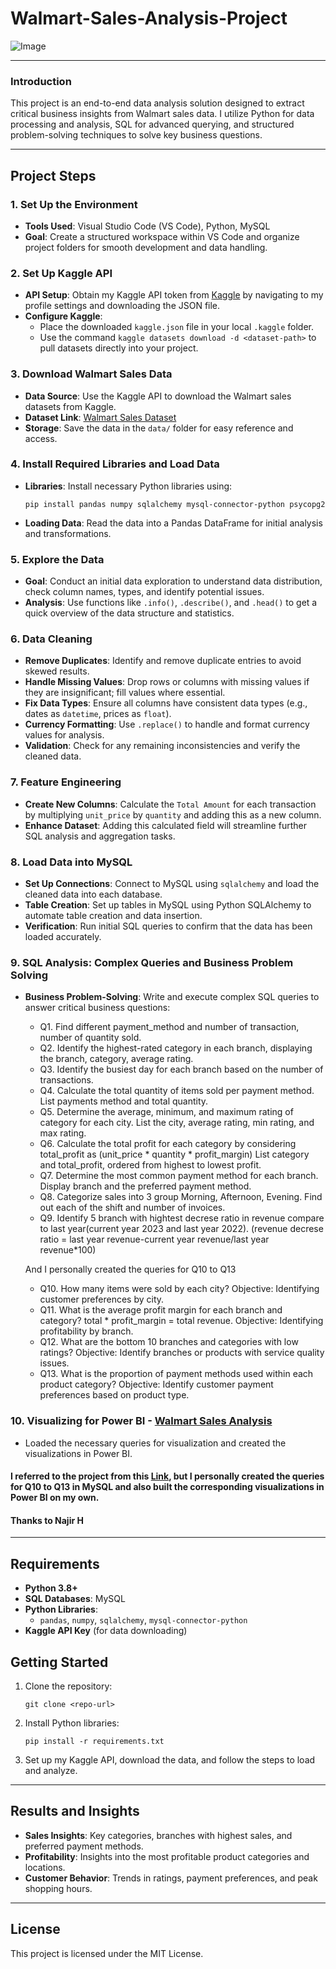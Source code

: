 # Walmart-Sales-Analysis-Project

![Image](https://github.com/user-attachments/assets/5dfc4efe-23da-4b70-ab3e-5b1f66887fdb)

---

### Introduction

This project is an end-to-end data analysis solution designed to extract critical business insights from Walmart sales data. I utilize Python for data processing and analysis, SQL for advanced querying, and structured problem-solving techniques to solve key business questions.

---

## Project Steps

### 1. Set Up the Environment
   - **Tools Used**: Visual Studio Code (VS Code), Python, MySQL
   - **Goal**: Create a structured workspace within VS Code and organize project folders for smooth development and data handling.

### 2. Set Up Kaggle API
   - **API Setup**: Obtain my Kaggle API token from [Kaggle](https://www.kaggle.com/) by navigating to my profile settings and downloading the JSON file.
   - **Configure Kaggle**: 
      - Place the downloaded `kaggle.json` file in your local `.kaggle` folder.
      - Use the command `kaggle datasets download -d <dataset-path>` to pull datasets directly into your project.

### 3. Download Walmart Sales Data
   - **Data Source**: Use the Kaggle API to download the Walmart sales datasets from Kaggle.
   - **Dataset Link**: [Walmart Sales Dataset](https://www.kaggle.com/najir0123/walmart-10k-sales-datasets)
   - **Storage**: Save the data in the `data/` folder for easy reference and access.

### 4. Install Required Libraries and Load Data
   - **Libraries**: Install necessary Python libraries using:
     ```
     pip install pandas numpy sqlalchemy mysql-connector-python psycopg2
     ```
   - **Loading Data**: Read the data into a Pandas DataFrame for initial analysis and transformations.

### 5. Explore the Data
   - **Goal**: Conduct an initial data exploration to understand data distribution, check column names, types, and identify potential issues.
   - **Analysis**: Use functions like `.info()`, `.describe()`, and `.head()` to get a quick overview of the data structure and statistics.

### 6. Data Cleaning
   - **Remove Duplicates**: Identify and remove duplicate entries to avoid skewed results.
   - **Handle Missing Values**: Drop rows or columns with missing values if they are insignificant; fill values where essential.
   - **Fix Data Types**: Ensure all columns have consistent data types (e.g., dates as `datetime`, prices as `float`).
   - **Currency Formatting**: Use `.replace()` to handle and format currency values for analysis.
   - **Validation**: Check for any remaining inconsistencies and verify the cleaned data.

### 7. Feature Engineering
   - **Create New Columns**: Calculate the `Total Amount` for each transaction by multiplying `unit_price` by `quantity` and adding this as a new column.
   - **Enhance Dataset**: Adding this calculated field will streamline further SQL analysis and aggregation tasks.

### 8. Load Data into MySQL
   - **Set Up Connections**: Connect to MySQL using `sqlalchemy` and load the cleaned data into each database.
   - **Table Creation**: Set up tables in MySQL using Python SQLAlchemy to automate table creation and data insertion.
   - **Verification**: Run initial SQL queries to confirm that the data has been loaded accurately.

### 9. SQL Analysis: Complex Queries and Business Problem Solving
   - **Business Problem-Solving**: Write and execute complex SQL queries to answer critical business questions:
     - Q1. Find different payment_method and number of transaction, number of quantity sold.
     - Q2. Identify the highest-rated category in each branch, displaying the branch, category, average rating.
     - Q3. Identify the busiest day for each branch based on the number of transactions.
     - Q4. Calculate the total quantity of items sold per payment method. List payments method and total quantity.
     - Q5. Determine the average, minimum, and maximum rating of category for each city. List the city, average rating, min rating, and max rating.
     - Q6. Calculate the total profit for each category by considering total_profit as (unit_price * quantity * profit_margin) List category and total_profit, ordered from highest to lowest profit.
     - Q7. Determine the most common payment method for each branch. Display branch and the preferred payment method. 
     - Q8. Categorize sales into 3 group Morning, Afternoon, Evening. Find out each of the shift and number of invoices.
     - Q9. Identify 5 branch with hightest decrese ratio in revenue compare to last year(current year 2023 and last year 2022). (revenue decrese ratio = last year revenue-current year revenue/last year revenue*100)


     And I personally created the queries for Q10 to Q13
     - Q10. How many items were sold by each city? Objective: Identifying customer preferences by city.
     - Q11. What is the average profit margin for each branch and category? total * profit_margin = total revenue. Objective: Identifying profitability by branch.
     - Q12. What are the bottom 10 branches and categories with low ratings? Objective: Identify branches or products with service quality issues.
     - Q13. What is the proportion of payment methods used within each product category? Objective: Identify customer payment preferences based on product type.

  ### 10. Visualizing for Power BI - [Walmart Sales Analysis](https://github.com/osm4307/walmart-sales-analysis-project/blob/main/walmart_sales_analysis.png)
   - Loaded the necessary queries for visualization and created the visualizations in Power BI.


#### I referred to the project from this [Link](https://github.com/najirh/Walmart_SQL_Python/blob/main/README.md), but I personally created the queries for Q10 to Q13 in MySQL and also built the corresponding visualizations in Power BI on my own.
#### Thanks to Najir H
---

## Requirements

- **Python 3.8+**
- **SQL Databases**: MySQL
- **Python Libraries**:
  - `pandas`, `numpy`, `sqlalchemy`, `mysql-connector-python`
- **Kaggle API Key** (for data downloading)

## Getting Started

1. Clone the repository:
   ```
   git clone <repo-url>
   ```
2. Install Python libraries:
   ```
   pip install -r requirements.txt
   ```
3. Set up my Kaggle API, download the data, and follow the steps to load and analyze.

---

## Results and Insights

- **Sales Insights**: Key categories, branches with highest sales, and preferred payment methods.
- **Profitability**: Insights into the most profitable product categories and locations.
- **Customer Behavior**: Trends in ratings, payment preferences, and peak shopping hours.

---

## License

This project is licensed under the MIT License. 
